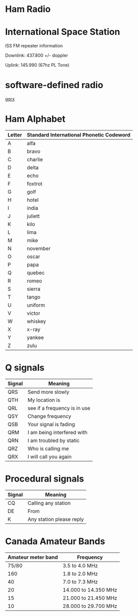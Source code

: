 
# Ham Radio

# International Space Station

ISS FM repeater information

Downlink: 437.800 +/- doppler

Uplink: 145.990 (67hz PL Tone)


# software-defined radio

[gqrx](https://gqrx.dk/)


# Ham Alphabet

| Letter | Standard International Phonetic Codeword |
|------ |---------------------------------------- |
| A      | alfa                                     |
| B      | bravo                                    |
| C      | charlie                                  |
| D      | delta                                    |
| E      | echo                                     |
| F      | foxtrot                                  |
| G      | golf                                     |
| H      | hotel                                    |
| I      | india                                    |
| J      | juliett                                  |
| K      | kilo                                     |
| L      | lima                                     |
| M      | mike                                     |
| N      | november                                 |
| O      | oscar                                    |
| P      | papa                                     |
| Q      | quebec                                   |
| R      | romeo                                    |
| S      | sierra                                   |
| T      | tango                                    |
| U      | uniform                                  |
| V      | victor                                   |
| W      | whiskey                                  |
| X      | x-ray                                    |
| Y      | yankee                                   |
| Z      | zulu                                     |


# Q signals

| Signal | Meaning                      |
|------ |---------------------------- |
| QRS    | Send more slowly             |
| QTH    | My location is               |
| QRL    | see if a frequency is in use |
| QSY    | Change frequency             |
| QSB    | Your signal is fading        |
| QRM    | I am being interfered with   |
| QRN    | I am troubled by static      |
| QRZ    | Who is calling me            |
| QRX    | I will call you again        |


# Procedural signals

| Signal | Meaning                  |
|------ |------------------------ |
| CQ     | Calling any station      |
| DE     | From                     |
| K      | Any station please reply |


# Canada Amateur Bands

| Amateur meter band | Frequency            |
|------------------ |-------------------- |
| 75/80              | 3.5 to 4.0 MHz       |
| 160                | 1.8 to 2.0 MHz       |
| 40                 | 7.0 to 7.3 MHz       |
| 20                 | 14.000 to 14.350 MHz |
| 15                 | 21.000 to 21.450 MHz |
| 10                 | 28.000 to 29.700 MHz |
